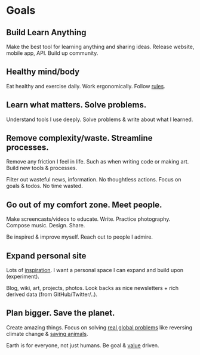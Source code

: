 # Goals

## Build Learn Anything

Make the best tool for learning anything and sharing ideas. Release website, mobile app, API. Build up community.

## Healthy mind/body

Eat healthy and exercise daily. Work ergonomically. Follow [rules](rules.md).

## Learn what matters. Solve problems.

Understand tools I use deeply. Solve problems & write about what I learned.

## Remove complexity/waste. Streamline processes.

Remove any friction I feel in life. Such as when writing code or making art. Build new tools & processes.

Filter out wasteful news, information. No thoughtless actions. Focus on goals & todos. No time wasted.

## Go out of my comfort zone. Meet people.

Make screencasts/videos to educate. Write. Practice photography. Compose music. Design. Share.

Be inspired & improve myself. Reach out to people I admire.

## Expand personal site

Lots of [inspiration](../design/design-inspiration.md). I want a personal space I can expand and build upon (experiment).

Blog, wiki, art, projects, photos. Look backs as nice newsletters + rich derived data (from GitHub/Twitter/..).

## Plan bigger. Save the planet.

Create amazing things. Focus on solving [real global problems](https://www.youtube.com/watch?v=vKmQW_Nkfk8) like reversing climate change & [saving animals](https://www.reddit.com/r/worldnews/comments/iwujp5/humans_wiped_out_twothirds_of_the_worlds_wildlife/).

Earth is for everyone, not just humans. Be goal & [value](../business/startups/values.md) driven.
